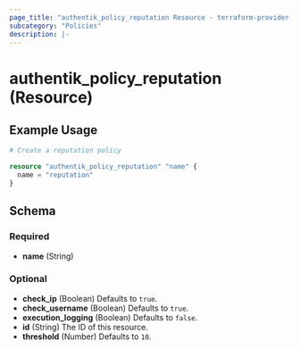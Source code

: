 ```yaml
---
page_title: "authentik_policy_reputation Resource - terraform-provider-authentik"
subcategory: "Policies"
description: |-
---
```


# authentik_policy_reputation (Resource)

## Example Usage

```terraform
# Create a reputation policy

resource "authentik_policy_reputation" "name" {
  name = "reputation"
}
```

<!-- schema generated by tfplugindocs -->
## Schema

### Required

- **name** (String)

### Optional

- **check_ip** (Boolean) Defaults to `true`.
- **check_username** (Boolean) Defaults to `true`.
- **execution_logging** (Boolean) Defaults to `false`.
- **id** (String) The ID of this resource.
- **threshold** (Number) Defaults to `10`.
